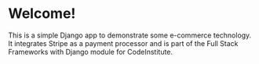 # Welcome! 

This is a simple Django app to demonstrate some e-commerce technology. It integrates Stripe as a payment processor and is part of the Full Stack Frameworks with Django module for CodeInstitute.